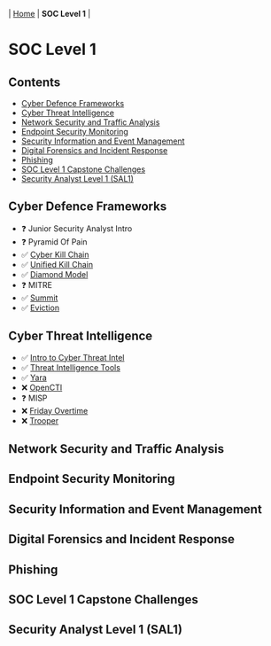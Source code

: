 | [Home](README.md) | **SOC Level 1** |

# SOC Level 1


## Contents

- [Cyber Defence Frameworks](#cyber-defence-frameworks)
- [Cyber Threat Intelligence](#cyber-threat-intelligence)
- [Network Security and Traffic Analysis](#network-security-and-traffic-analysis)
- [Endpoint Security Monitoring](#endpoint-security-monitoring)
- [Security Information and Event Management](#security-information-and-event-management)
- [Digital Forensics and Incident Response](#digital-forensics-and-incident-response)
- [Phishing](#phishing)
- [SOC Level 1 Capstone Challenges](#soc-level-1-capstone-challenges)
- [Security Analyst Level 1 (SAL1)](#security-analyst-level-1-sal1)


## Cyber Defence Frameworks

- ❓ Junior Security Analyst Intro
- ❓ Pyramid Of Pain
- ✅ [Cyber Kill Chain](Rooms/CyberKillChain.md)
- ✅ [Unified Kill Chain](Rooms/UnifiedKillChain.md)
- ✅ [Diamond Model](Rooms/DiamondModel.md)
- ❓ MITRE
- ✅ [Summit](Rooms/Summit.md)
- ✅ [Eviction](Rooms/Eviction.md)


## Cyber Threat Intelligence

- ✅ [Intro to Cyber Threat Intel](Rooms/IntrotoCyberThreatIntel.md)
- ✅ [Threat Intelligence Tools](Rooms/ThreatIntelligenceTools.md)
- ✅ [Yara](Rooms/Yara.md)
- ❌ [OpenCTI](Rooms/OpenCTI.md)
- ❓ MISP
- ❌ [Friday Overtime](Rooms/FridayOvertime.md)
- ❌ [Trooper](Rooms/Trooper.md)


## Network Security and Traffic Analysis


## Endpoint Security Monitoring


## Security Information and Event Management


## Digital Forensics and Incident Response


## Phishing


## SOC Level 1 Capstone Challenges


## Security Analyst Level 1 (SAL1)
